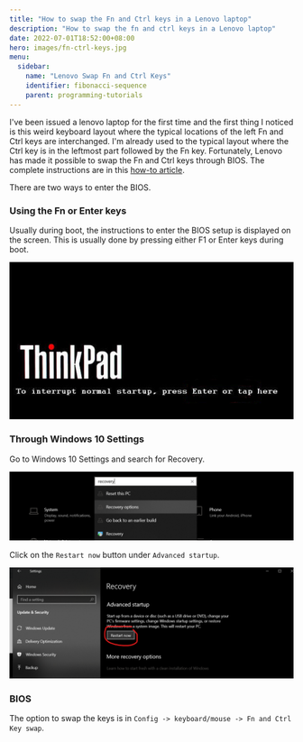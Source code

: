 ```yaml
---
title: "How to swap the Fn and Ctrl keys in a Lenovo laptop"
description: "How to swap the fn and ctrl keys in a Lenovo laptop"
date: 2022-07-01T18:52:00+08:00
hero: images/fn-ctrl-keys.jpg
menu:
  sidebar:
    name: "Lenovo Swap Fn and Ctrl Keys"
    identifier: fibonacci-sequence
    parent: programming-tutorials
---
```


I've been issued a lenovo laptop for the first time and the first thing I
noticed is this weird keyboard layout where the typical locations of the left
Fn and Ctrl keys are interchanged. I'm already used to the typical layout where
the Ctrl key is in the leftmost part followed by the Fn key. Fortunately,
Lenovo has made it possible to swap the Fn and Ctrl keys through BIOS. The
complete instructions are in this
[how-to article](https://support.lenovo.com/us/en/solutions/ht074187-how-to-swap-the-fn-function-and-ctrl-control-keyboard-keys-in-bios).

There are two ways to enter the BIOS.

### Using the Fn or Enter keys

Usually during boot, the instructions to enter the BIOS setup is displayed
on the screen. This is usually done by pressing either F1 or Enter keys during
boot.

![boot screen](images/boot-screen.jpg)

### Through Windows 10 Settings

Go to Windows 10 Settings and search for Recovery.

![recovery search](images/recovery-search.png)

Click on the `Restart now` button under `Advanced startup`.

![restart now](images/restart.png)


### BIOS 
The option to swap the keys is in `Config -> keyboard/mouse -> Fn and Ctrl Key swap`.